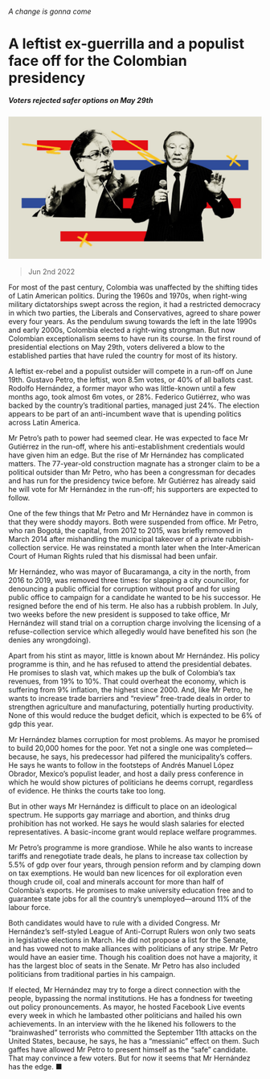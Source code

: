 ###### A change is gonna come

# A leftist ex-guerrilla and a populist face off for the Colombian presidency 

##### Voters rejected safer options on May 29th 

![image](images/20220604_AMD001.jpg) 

> Jun 2nd 2022 

For most of the past century, Colombia was unaffected by the shifting tides of Latin American politics. During the 1960s and 1970s, when right-wing military dictatorships swept across the region, it had a restricted democracy in which two parties, the Liberals and Conservatives, agreed to share power every four years. As the pendulum swung towards the left in the late 1990s and early 2000s, Colombia elected a right-wing strongman. But now Colombian exceptionalism seems to have run its course. In the first round of presidential elections on May 29th, voters delivered a blow to the established parties that have ruled the country for most of its history.

A leftist ex-rebel and a populist outsider will compete in a run-off on June 19th. Gustavo Petro, the leftist, won 8.5m votes, or 40% of all ballots cast. Rodolfo Hernández, a former mayor who was little-known until a few months ago, took almost 6m votes, or 28%. Federico Gutiérrez, who was backed by the country’s traditional parties, managed just 24%. The election appears to be part of an anti-incumbent wave that is upending politics across Latin America. 

Mr Petro’s path to power had seemed clear. He was expected to face Mr Gutiérrez in the run-off, where his anti-establishment credentials would have given him an edge. But the rise of Mr Hernández has complicated matters. The 77-year-old construction magnate has a stronger claim to be a political outsider than Mr Petro, who has been a congressman for decades and has run for the presidency twice before. Mr Gutiérrez has already said he will vote for Mr Hernández in the run-off; his supporters are expected to follow. 

One of the few things that Mr Petro and Mr Hernández have in common is that they were shoddy mayors. Both were suspended from office. Mr Petro, who ran Bogotá, the capital, from 2012 to 2015, was briefly removed in March 2014 after mishandling the municipal takeover of a private rubbish-collection service. He was reinstated a month later when the Inter-American Court of Human Rights ruled that his dismissal had been unfair. 

Mr Hernández, who was mayor of Bucaramanga, a city in the north, from 2016 to 2019, was removed three times: for slapping a city councillor, for denouncing a public official for corruption without proof and for using public office to campaign for a candidate he wanted to be his successor. He resigned before the end of his term. He also has a rubbish problem. In July, two weeks before the new president is supposed to take office, Mr Hernández will stand trial on a corruption charge involving the licensing of a refuse-collection service which allegedly would have benefited his son (he denies any wrongdoing). 

Apart from his stint as mayor, little is known about Mr Hernández. His policy programme is thin, and he has refused to attend the presidential debates. He promises to slash vat, which makes up the bulk of Colombia’s tax revenues, from 19% to 10%. That could overheat the economy, which is suffering from 9% inflation, the highest since 2000. And, like Mr Petro, he wants to increase trade barriers and “review” free-trade deals in order to strengthen agriculture and manufacturing, potentially hurting productivity. None of this would reduce the budget deficit, which is expected to be 6% of gdp this year. 

Mr Hernández blames corruption for most problems. As mayor he promised to build 20,000 homes for the poor. Yet not a single one was completed—because, he says, his predecessor had pilfered the municipality’s coffers. He says he wants to follow in the footsteps of Andrés Manuel López Obrador, Mexico’s populist leader, and host a daily press conference in which he would show pictures of politicians he deems corrupt, regardless of evidence. He thinks the courts take too long.

But in other ways Mr Hernández is difficult to place on an ideological spectrum. He supports gay marriage and abortion, and thinks drug prohibition has not worked. He says he would slash salaries for elected representatives. A basic-income grant would replace welfare programmes. 

Mr Petro’s programme is more grandiose. While he also wants to increase tariffs and renegotiate trade deals, he plans to increase tax collection by 5.5% of gdp over four years, through pension reform and by clamping down on tax exemptions. He would ban new licences for oil exploration even though crude oil, coal and minerals account for more than half of Colombia’s exports. He promises to make university education free and to guarantee state jobs for all the country’s unemployed—around 11% of the labour force.

Both candidates would have to rule with a divided Congress. Mr Hernández’s self-styled League of Anti-Corrupt Rulers won only two seats in legislative elections in March. He did not propose a list for the Senate, and has vowed not to make alliances with politicians of any stripe. Mr Petro would have an easier time. Though his coalition does not have a majority, it has the largest bloc of seats in the Senate. Mr Petro has also included politicians from traditional parties in his campaign. 

If elected, Mr Hernández may try to forge a direct connection with the people, bypassing the normal institutions. He has a fondness for tweeting out policy pronouncements. As mayor, he hosted Facebook Live events every week in which he lambasted other politicians and hailed his own achievements. In an interview with the  he likened his followers to the “brainwashed” terrorists who committed the September 11th attacks on the United States, because, he says, he has a “messianic” effect on them. Such gaffes have allowed Mr Petro to present himself as the “safe” candidate. That may convince a few voters. But for now it seems that Mr Hernández has the edge. ■

